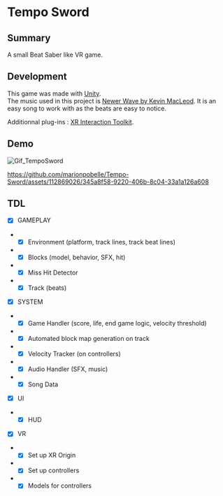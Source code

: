 # Tempo Sword
## Summary

A small Beat Saber like VR game.

## Development

This game was made with [Unity](https://unity.com/fr).\
The music used in this project is [Newer Wave by Kevin MacLeod](https://www.youtube.com/watch?v=T-4jRyT8lDc&ab_channel=KevinMacLeod). It is an easy song to work with as the beats are easy to notice. 

Additionnal plug-ins :
[XR Interaction Toolkit](https://docs.unity3d.com/Packages/com.unity.xr.interaction.toolkit@2.5/manual/index.html).

## Demo

![Gif_TempoSword](https://github.com/marionpobelle/Tempo-Sword/assets/112869026/3ebc9078-e9a1-4a50-92b9-0cda5c8035cf)

https://github.com/marionpobelle/Tempo-Sword/assets/112869026/345a8f58-9220-406b-8c04-33a1a126a608

## TDL

- [x] GAMEPLAY
- - [x] Environment (platform, track lines, track beat lines)
- - [x] Blocks (model, behavior, SFX, hit)
- - [x] Miss Hit Detector
- - [x] Track (beats)
  
- [x] SYSTEM
- - [x] Game Handler (score, life, end game logic, velocity threshold)
- - [x] Automated block map generation on track
- - [x] Velocity Tracker (on controllers)
- - [x] Audio Handler (SFX, music)
- - [x] Song Data
  
- [x] UI
- - [x] HUD

- [x] VR
- - [x] Set up XR Origin
- - [x] Set up controllers
- - [x] Models for controllers
